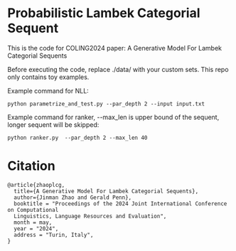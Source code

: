# Probabilistic Lambek Categorial Sequent

This is the code for COLING2024 paper: A Generative Model For Lambek Categorial Sequents

Before executing the code, replace ./data/ with your custom sets. This repo only contains toy examples.

Example command for NLL:

```python parametrize_and_test.py --par_depth 2 --input input.txt```

Example command for ranker, --max_len is upper bound of the sequent, longer sequent will be skipped:

```python ranker.py  --par_depth 2 --max_len 40```

# Citation
```
@article{zhaoplcg,
  title={A Generative Model For Lambek Categorial Sequents}, 
  author={Jinman Zhao and Gerald Penn},
  booktitle = "Proceedings of the 2024 Joint International Conference on Computational
  Linguistics, Language Resources and Evaluation",
  month = may,
  year = "2024",
  address = "Turin, Italy",
}
```
